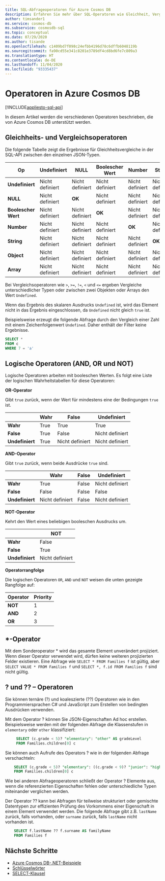 ```yaml
---
title: SQL-Abfrageoperatoren für Azure Cosmos DB
description: Erfahren Sie mehr über SQL-Operatoren wie Gleichheit, Vergleich und logische Operatoren, die von Azure Cosmos DB unterstützt werden.
author: timsander1
ms.service: cosmos-db
ms.subservice: cosmosdb-sql
ms.topic: conceptual
ms.date: 07/29/2020
ms.author: tisande
ms.openlocfilehash: c1409bd7f098c24efbb4196d78c6dffb6048119b
ms.sourcegitcommit: fa90cd55e341c8201e3789df4cd8bd6fe7c809a3
ms.translationtype: HT
ms.contentlocale: de-DE
ms.lasthandoff: 11/04/2020
ms.locfileid: "93335437"
---
```

# <a name="operators-in-azure-cosmos-db"></a>Operatoren in Azure Cosmos DB
[!INCLUDE[appliesto-sql-api](includes/appliesto-sql-api.md)]

In diesem Artikel werden die verschiedenen Operatoren beschrieben, die von Azure Cosmos DB unterstützt werden.

## <a name="equality-and-comparison-operators"></a>Gleichheits- und Vergleichsoperatoren

Die folgende Tabelle zeigt die Ergebnisse für Gleichheitsvergleiche in der SQL-API zwischen den einzelnen JSON-Typen.

| **Op** | **Undefiniert** | **NULL** | **Boolescher Wert** | **Number** | **String** | **Object** | **Array** |
|---|---|---|---|---|---|---|---|
| **Undefiniert** | Nicht definiert | Nicht definiert | Nicht definiert | Nicht definiert | Nicht definiert | Nicht definiert | Nicht definiert |
| **NULL** | Nicht definiert | **OK** | Nicht definiert | Nicht definiert | Nicht definiert | Nicht definiert | Nicht definiert |
| **Boolescher Wert** | Nicht definiert | Nicht definiert | **OK** | Nicht definiert | Nicht definiert | Nicht definiert | Nicht definiert |
| **Number** | Nicht definiert | Nicht definiert | Nicht definiert | **OK** | Nicht definiert | Nicht definiert | Nicht definiert |
| **String** | Nicht definiert | Nicht definiert | Nicht definiert | Nicht definiert | **OK** | Nicht definiert | Nicht definiert |
| **Object** | Nicht definiert | Nicht definiert | Nicht definiert | Nicht definiert | Nicht definiert | **OK** | Nicht definiert |
| **Array** | Nicht definiert | Nicht definiert | Nicht definiert | Nicht definiert | Nicht definiert | Nicht definiert | **OK** |

Bei Vergleichsoperatoren wie `>`, `>=`, `!=`, `<` und `<=` ergeben Vergleiche unterschiedlicher Typen oder zwischen zwei Objekten oder Arrays den Wert `Undefined`.  

Wenn das Ergebnis des skalaren Ausdrucks `Undefined` ist, wird das Element nicht in das Ergebnis eingeschlossen, da `Undefined` nicht gleich `true` ist.

Beispielsweise erzeugt die folgende Abfrage durch den Vergleich einer Zahl mit einem Zeichenfolgenwert `Undefined`. Daher enthält der Filter keine Ergebnisse.

```sql
SELECT *
FROM c
WHERE 7 = 'a'
```

## <a name="logical-and-or-and-not-operators"></a>Logische Operatoren (AND, OR und NOT)

Logische Operatoren arbeiten mit booleschen Werten. Es folgt eine Liste der logischen Wahrheitstabellen für diese Operatoren:

**OR-Operator**

Gibt `true` zurück, wenn der Wert für mindestens eine der Bedingungen `true` ist.

|  | **Wahr** | **False** | **Undefiniert** |
| --- | --- | --- | --- |
| **Wahr** |True |True |True |
| **False** |True |False |Nicht definiert |
| **Undefiniert** |True |Nicht definiert |Nicht definiert |

**AND-Operator**

Gibt `true` zurück, wenn beide Ausdrücke `true` sind.

|  | **Wahr** | **False** | **Undefiniert** |
| --- | --- | --- | --- |
| **Wahr** |True |False |Nicht definiert |
| **False** |False |False |False |
| **Undefiniert** |Nicht definiert |False |Nicht definiert |

**NOT-Operator**

Kehrt den Wert eines beliebigen booleschen Ausdrucks um.

|  | **NOT** |
| --- | --- |
| **Wahr** |False |
| **False** |True |
| **Undefiniert** |Nicht definiert |

**Operatorrangfolge**

Die logischen Operatoren `OR`, `AND` und `NOT` weisen die unten gezeigte Rangfolge auf:

| **Operator** | **Priority** |
| --- | --- |
| **NOT** |1 |
| **AND** |2 |
| **OR** |3 |

## <a name="-operator"></a>*-Operator

Mit dem Sonderoperator * wird das gesamte Element unverändert projiziert. Wenn dieser Operator verwendet wird, dürfen keine weiteren projizierten Felder existieren. Eine Abfrage wie `SELECT * FROM Families f` ist gültig, aber `SELECT VALUE * FROM Families f` und `SELECT *, f.id FROM Families f` sind nicht gültig.

## <a name="-and--operators"></a>? und ?? – Operatoren

Sie können ternäre (?) und koaleszierte (??) Operatoren wie in den Programmiersprachen C# und JavaScript zum Erstellen von bedingten Ausdrücken verwenden.

Mit dem Operator ? können Sie JSON-Eigenschaften Ad hoc erstellen. Beispielsweise werden mit der folgenden Abfrage die Klassenstufen in `elementary` oder `other` klassifiziert:

```sql
     SELECT (c.grade < 5)? "elementary": "other" AS gradeLevel
     FROM Families.children[0] c
```

Sie können auch Aufrufe des Operators ? wie in der folgenden Abfrage verschachteln: 

```sql
    SELECT (c.grade < 5)? "elementary": ((c.grade < 9)? "junior": "high") AS gradeLevel
    FROM Families.children[0] c
```

Wie bei anderen Abfrageoperatoren schließt der Operator ? Elemente aus, wenn die referenzierten Eigenschaften fehlen oder unterschiedliche Typen miteinander verglichen werden.

Der Operator ?? kann bei Abfragen für teilweise strukturiert oder gemischte Datentypen zur effizienten Prüfung des Vorkommens einer Eigenschaft in einem Element verwendet werden. Die folgende Abfrage gibt z.B. `lastName` zurück, falls vorhanden, oder `surname` zurück, falls `lastName` nicht vorhanden ist.

```sql
    SELECT f.lastName ?? f.surname AS familyName
    FROM Families f
```

## <a name="next-steps"></a>Nächste Schritte

- [Azure Cosmos DB-.NET-Beispiele](https://github.com/Azure/azure-cosmos-dotnet-v3)
- [Schlüsselwörter](sql-query-keywords.md)
- [SELECT-Klausel](sql-query-select.md)
